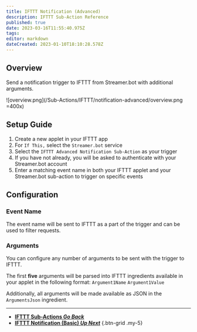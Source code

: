 ```yaml
---
title: IFTTT Notification (Advanced)
description: IFTTT Sub-Action Reference
published: true
date: 2023-03-16T11:55:40.975Z
tags: 
editor: markdown
dateCreated: 2023-01-10T18:10:28.578Z
---
```


## Overview
Send a notification trigger to IFTTT from Streamer.bot with additional arguments.

![overview.png](/Sub-Actions/IFTTT/notification-advanced/overview.png =400x)

## Setup Guide
1. Create a new applet in your IFTTT app
2. For `If This,` select the `Streamer.bot` service
3. Select the `IFTTT Advanced Notification Sub-Action` as your trigger
4. If you have not already, you will be asked to authenticate with your Streamer.bot account
5. Enter a matching event name in both your IFTTT applet and your Streamer.bot sub-action to trigger on specific events

## Configuration
### Event Name
The event name will be sent to IFTTT as a part of the trigger and can be used to filter requests.

### Arguments
You can configure any number of arguments to be sent with the trigger to IFTTT.

The first **five** arguments will be parsed into IFTTT ingredients available in your applet in the following format:
`Argument1Name`
`Argument1Value`

Additionally, all arguments will be made available as JSON in the `ArgumentsJson` ingredient.

---

- [<i class="mdi mdi-chevron-left"></i> **IFTTT Sub-Actions *Go Back***](/Sub-Actions/IFTTT)
- [<i class="mdi mdi-android-messages"></i> **IFTTT Notification (Basic) *Up Next***](/Sub-Actions/IFTTT/Notification)
{.btn-grid .my-5}